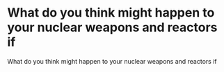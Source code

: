 # What do you think might happen to your nuclear weapons and reactors if

What do you think might happen to your nuclear weapons and reactors if